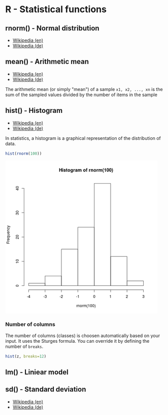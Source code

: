 # R - Statistical functions


## rnorm() - Normal distribution

- [Wikipedia (en)](https://en.wikipedia.org/wiki/Normal_distribution)
- [Wikipedia (de)](https://de.wikipedia.org/wiki/Normalverteilung)


## mean() - Arithmetic mean

- [Wikipedia (en)](https://en.wikipedia.org/wiki/Arithmetic_mean)
- [Wikipedia (de)](https://de.wikipedia.org/wiki/Arithmetisches_Mittel)

The arithmetic mean (or simply "mean") of a sample ``x1, x2, ..., xn``
is the sum of the sampled values divided by the number of items in the sample


## hist() - Histogram

- [Wikipedia (en)](https://en.wikipedia.org/wiki/Histogram)
- [Wikipedia (de)](https://de.wikipedia.org/wiki/Histogramm)

In statistics, a histogram is a graphical representation of the distribution of data.

```R
hist(rnorm(100))

```
![](R_Functions_Histogram.png)


### Number of columns

The number of columns (classes) is choosen automatically based on your input. It uses the Sturges formula. You can override it by defining the number of ``breaks``.

```R
hist(z, breaks=12)
```



## lm() - Liniear model



## sd() - Standard deviation

- [Wikipedia (en)](https://en.wikipedia.org/wiki/Standard_deviation)
- [Wikipedia (de)](https://de.wikipedia.org/wiki/Standardabweichung)
